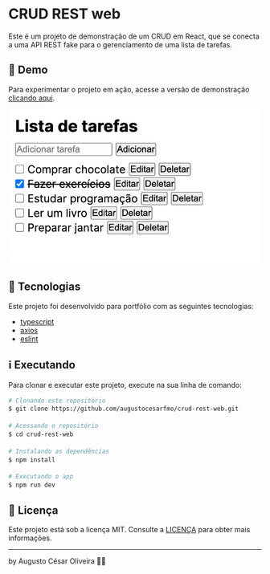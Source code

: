 # CRUD REST web

Este é um projeto de demonstração de um CRUD em React, que se conecta a uma API REST fake para o gerenciamento de uma lista de tarefas.

## 👀 Demo

Para experimentar o projeto em ação, acesse a versão de demonstração [clicando aqui](https://crud-rest-web.netlify.app/).

<div style="display: flex; justify-content: center">
<img src="https://raw.githubusercontent.com/augustocesarfmo/crud-rest-web/main/images/web-screenshot.png" width="100%">
</div>

## 🚀 Tecnologias

Este projeto foi desenvolvido para portfólio com as seguintes tecnologias:

- [typescript](https://www.typescriptlang.org/)
- [axios](https://axios-http.com/docs/intro)
- [eslint ](https://eslint.org/)

## ℹ️ Executando

Para clonar e executar este projeto, execute na sua linha de comando:

```bash
# Clonando este repositório
$ git clone https://github.com/augustocesarfmo/crud-rest-web.git

# Acessando o repositório
$ cd crud-rest-web

# Instalando as dependências
$ npm install

# Executando o app
$ npm run dev
```

## 📝 Licença

Este projeto está sob a licença MIT. Consulte a [LICENÇA](https://github.com/augustocesarfmo/crud-rest-web/blob/main/LICENSE.md) para obter mais informações.

---

by Augusto César Oliveira 👐🏼
